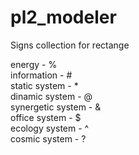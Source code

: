 # pl2_modeler
Signs collection for rectange

energy - %  
information - #  
static system - *  
dinamic system - @  
synergetic system - &  
office system - $  
ecology system - ^  
cosmic system - ?  

